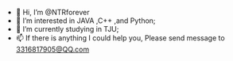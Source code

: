 - 👋 Hi, I’m @NTRforever
- 👀 I’m interested in JAVA ,C++ ,and Python;
- 🌱 I’m currently studying in TJU;
- 📫 If there is anything I could help you, Please send message to 3316817905@QQ.com

<!---
NTRforever/NTRforever is a ✨ special ✨ repository because its `README.md` (this file) appears on your GitHub profile.
You can click the Preview link to take a look at your changes.
--->
